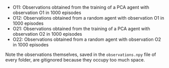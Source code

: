 - O11: Observations obtained from the training of a PCA agent with observation O1 in 1000 episodes
- O12: Observations obtained from a random agent with observation O1 in 1000 episodes
- O21: Observations obtained from the training of a PCA agent with observation O2 in 1000 episodes
- O22: Observations obtained from a random agent with observation O2 in 1000 episodes

Note the observations themselves, saved in the `observations.npy` file of every folder,
are gitignored because they occupy too much space.
